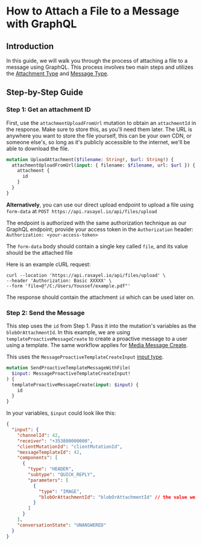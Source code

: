 # How to Attach a File to a Message with GraphQL

## Introduction

In this guide, we will walk you through the process of attaching a file to a message using GraphQL. This process involves two main steps and utilizes the [Attachment Type](/types/Attachment) and [Message Type](/types/Message).

## Step-by-Step Guide

### Step 1: Get an attachment ID

First, use the `attachmentUploadFromUrl` mutation to obtain an `attachmentId` in the response. Make sure to store this, as you'll need them later. The URL is anywhere you want to store the file yourself, this can be your own CDN, or someone else's, so long as it's publicly accessible to the internet, we'll be able to download the file.

```graphql
mutation UploadAttachment($filename: String!, $url: String!) {
  attachmentUploadFromUrl(input: { filename: $filename, url: $url }) {
    attachment {
      id
    }
  }
}
```

**Alternatively**, you can use our direct upload endpoint to upload a file using `form-data` at `POST https://api.rasayel.io/api/files/upload`

The endpoint is authorized with the same authorization technique as our GraphQL endpoint; provide your access token in the `Authorization` header: `Authorization: <your-access-token>`

The `form-data` body should contain a single key called `file`, and its value should be the attached file

Here is an example cURL request:

```curl
curl --location 'https://api.rasayel.io/api/files/upload' \
--header 'Authorization: Basic XXXXX' \
--form 'file=@"/C:/Users/Youssef/example.pdf"'
```

The response should contain the attachment `id` which can be used later on.

### Step 2: Send the Message

This step uses the `id` from Step 1. Pass it into the mutation's variables as the `blobOrAttachmentId`. In this example, we are using `templateProactiveMessageCreate` to create a proactive message to a user using a template. The same workflow applies for [Media Message Create](/mutations/mediaMessageCreate).

This uses the `MessageProactiveTemplateCreateInput` [input type](/types/MessageProactiveTemplateCreateInput).

```graphql
mutation SendProactiveTemplateMessageWithFile(
  $input: MessageProactiveTemplateCreateInput!
) {
  templateProactiveMessageCreate(input: $input) {
    id
  }
}
```

In your variables, `$input` could look like this:

```json
{
  "input": {
    "channelId": 42,
    "receiver": "+353800000000",
    "clientMutationId": "clientMutationId",
    "messageTemplateId": 42,
    "components": [
      {
        "type": "HEADER",
        "subtype": "QUICK_REPLY",
        "parameters": [
          {
            "type": "IMAGE",
            "blobOrAttachmentId": "blobOrAttachmentId" // the value we retrieved from step 1, the attachment ID
          }
        ]
      }
    ],
    "conversationState": "UNANSWERED"
  }
}
```
